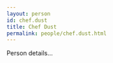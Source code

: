 ```yaml
---
layout: person
id: chef.dust
title: Chef Dust
permalink: people/chef.dust.html
---
```


Person details...
